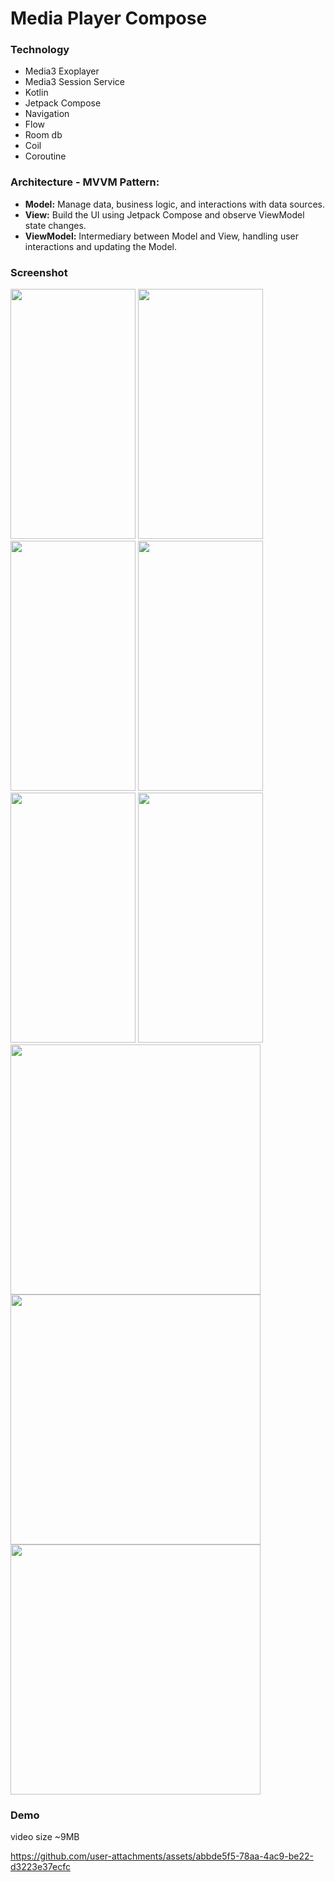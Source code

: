 # Media Player Compose

 ### Technology
- Media3 Exoplayer
- Media3 Session Service
- Kotlin
- Jetpack Compose
- Navigation
- Flow
- Room db
- Coil
- Coroutine

### Architecture - MVVM Pattern:
- **Model:** Manage data, business logic, and interactions with data sources.
- **View:** Build the UI using Jetpack Compose and observe ViewModel state changes.
- **ViewModel:** Intermediary between Model and View, handling user interactions and updating the Model.

### Screenshot
<img src="https://github.com/user-attachments/assets/e0a2c242-deaa-43cb-8194-da6a3196aaad" width="200" height="400">
<img src="https://github.com/user-attachments/assets/c0a59e31-d1b9-4b5e-98bd-a6d8f4c9080c" width="200" height="400">
<img src="https://github.com/user-attachments/assets/cab40948-bdfc-4933-87f2-d77ab2ddd401" width="200" height="400">
<img src="https://github.com/user-attachments/assets/7e587b92-22b9-461a-b5e3-e2168c4af367" width="200" height="400">
<img src="https://github.com/user-attachments/assets/7c4d5f91-0cf7-49ca-95ef-4069ce08aa52" width="200" height="400">
<img src="https://github.com/user-attachments/assets/acace736-3775-4aff-95d1-78b78614f4f8" width="200" height="400">
<img src="https://github.com/user-attachments/assets/f238e37e-d93e-41d1-8953-7db03d71ee34" width="400" height="400">
<img src="https://github.com/user-attachments/assets/ae7a29b4-45df-43a9-8494-b8855580d3b9" width="400" height="400">
<img src="https://github.com/user-attachments/assets/0b5a77c0-d518-4b8b-bdab-9b863a6409c2" width="400" height="400">

### Demo
video size ~9MB

https://github.com/user-attachments/assets/abbde5f5-78aa-4ac9-be22-d3223e37ecfc
